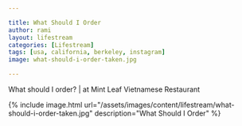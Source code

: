 ```yaml
---

title: What Should I Order
author: rami
layout: lifestream 
categories: [Lifestream]
tags: [usa, california, berkeley, instagram]
image: what-should-i-order-taken.jpg

---
```


What should I order? | at Mint Leaf Vietnamese Restaurant

{% include image.html url="/assets/images/content/lifestream/what-should-i-order-taken.jpg" description="What Should I Order" %}
